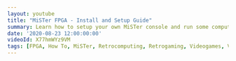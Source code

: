 ```yaml
---
layout: youtube
title: "MiSTer FPGA - Install and Setup Guide"
summary: Learn how to setup your own MiSTer console and run some computer cores.
date: '2020-08-23 12:00:00:00'
videoId: X77hmWYz9VM
tags: [FPGA, How To, MiSTer, Retrocomputing, Retrogaming, Videogames, Videos]
---
```


